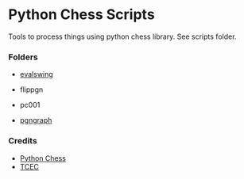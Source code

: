 # Python Chess Scripts
Tools to process things using python chess library. See scripts folder.

### Folders

* [evalswing](https://github.com/fsmosca/Python-Chess-Scripts/tree/main/scripts/evalswing)

* flippgn

* pc001

* [pgngraph](https://github.com/fsmosca/Python-Chess-Scripts/tree/main/scripts/pgngraph)

### Credits
* [Python Chess](https://github.com/niklasf/python-chess)
* [TCEC](https://tcec-chess.com/)
